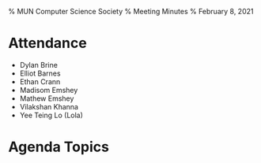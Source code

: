 % MUN Computer Science Society
% Meeting Minutes
% February 8, 2021

# Attendance

* Dylan Brine
* Elliot Barnes
* Ethan Crann
* Madisom Emshey
* Mathew Emshey
* Vilakshan Khanna
* Yee Teing Lo (Lola)

# Agenda Topics


